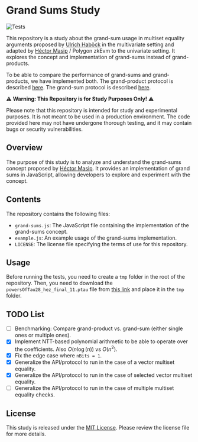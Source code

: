 # Grand Sums Study
![Tests](https://github.com/xavi-pinsach/kzg-grandsums-study/actions/workflows/tests.yml/badge.svg)

This repository is a study about the grand-sum usage in multiset equality arguments proposed by [Ulrich Haböck](https://eprint.iacr.org/2022/1530.pdf) in the multivariate setting and adapted by [Héctor Masip](https://hecmas.github.io/) / Polygon zkEvm to the univariate setting. It explores the concept and implementation of grand-sums instead of grand-products.

To be able to compare the performance of grand-sums and grand-products, we have implemented both. The grand-product protocol is described [here](https://hackmd.io/-5URcycYTlOgJTt3rCMrpw). The grand-sum protocol is described [here](https://hackmd.io/D3-fws5dQkiUQK9kSHABbA?view).

⚠️ **Warning: This Repository is for Study Purposes Only!** ⚠️

Please note that this repository is intended for study and experimental purposes. It is not meant to be used in a production environment. The code provided here may not have undergone thorough testing, and it may contain bugs or security vulnerabilities.

## Overview

The purpose of this study is to analyze and understand the grand-sums concept proposed by [Héctor Masip](https://hecmas.github.io/). It provides an implementation of grand sums in JavaScript, allowing developers to explore and experiment with the concept.

## Contents

The repository contains the following files:

- `grand-sums.js`: The JavaScript file containing the implementation of the grand-sums concept.
- `example.js`: An example usage of the grand-sums implementation.
- `LICENSE`: The license file specifying the terms of use for this repository.

## Usage

Before running the tests, you need to create a `tmp` folder in the root of the repository. Then, you need to download the `powersOfTau28_hez_final_11.ptau` file from [this link](https://github.com/iden3/snarkjs#7-prepare-phase-2) and place it in the `tmp` folder.

## TODO List
- [ ] Benchmarking: Compare grand-product vs. grand-sum (either single ones or multiple ones).
- [x] Implement NTT-based polynomial arithmetic to be able to operate over the coefficients. Also $O(n\log(n))$ vs $O(n^2)$.
- [x] Fix the edge case where `nBits = 1`.
- [x] Generalize the API/protocol to run in the case of a vector multiset equality.
- [x] Generalize the API/protocol to run in the case of selected vector multiset equality.
- [ ] Generalize the API/protocol to run in the case of multiple multiset equality checks.

## License

This study is released under the [MIT License](LICENSE). Please review the license file for more details.

